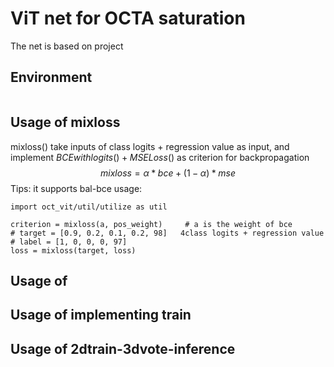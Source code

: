 # ViT net for OCTA saturation  
The net is based on project []()  
## Environment 
```

```
## Usage of mixloss
mixloss() take inputs of class logits +  regression value as input, and implement $BCEwithlogits() + MSELoss()$ as criterion for backpropagation 
$$mixloss = \alpha * bce + (1-\alpha) * mse $$
Tips: it supports bal-bce
usage: 
```
import oct_vit/util/utilize as util

criterion = mixloss(a, pos_weight)     # a is the weight of bce
# target = [0.9, 0.2, 0.1, 0.2, 98]   4class logits + regression value
# label = [1, 0, 0, 0, 97]
loss = mixloss(target, loss)
```
## Usage of 

## Usage of implementing train 

## Usage of 2dtrain-3dvote-inference

